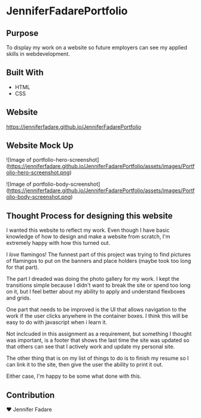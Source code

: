# JenniferFadarePortfolio

## Purpose
To display my work on a website so future employers can see my applied skills in webdevelopment.

## Built With

* HTML
* CSS


## Website

https://jenniferfadare.github.io/JenniferFadarePortfolio

## Website Mock Up

![Image of portfolio-hero-screenshot]
(https://jenniferfadare.github.io/JenniferFadarePortfolio/assets/images/Portfolio-hero-screenshot.png)

![Image of portfolio-body-screenshot]
(https://jenniferfadare.github.io/JenniferFadarePortfolio/assets/images/Portfolio-body-screenshot.png)


## Thought Process for designing this website

I wanted this website to reflect my work.  Even though I have basic knowledge of how to design and make a website from scratch, I'm extremely happy with how this turned out.

I *love* flamingos! The funnest part of this project was trying to find pictures of flamingos to put on the banners and place holders (maybe took too long for that part).

The part I dreaded was doing the photo gallery for my work.  I kept the transitions simple because I didn't want to break the site or spend too long on it, but I feel better about my ability to apply and understand flexboxes and grids.

One part that needs to be improved is the UI that allows navigation to the work if the user clicks anywhere in the container boxes.  I think this will be easy to do with javascript when i learn it.

Not inclcuded in this assignment as a requirement, but something I thought was important, is a footer that shows the last time the site was updated so that others can see that I actively work and update my personal site.

The other thing that is on my list of things to do is to finish my resume so I can link it to the site, then give the user the ability to print it out.

Either case, I'm happy to be some what done with this. 

## Contribution

:heart: Jennifer Fadare

